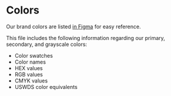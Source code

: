 # Colors
Our brand colors are listed [in Figma](https://www.figma.com/file/Otn3wXzeK52f7gld41ZWIX/CivicActions-Brand-Library?type=design&node-id=0%3A6&mode=design&t=56C3QYwwGPLG4uRe-1) for easy reference.

This file includes the following information regarding our primary, secondary, and grayscale colors:

- Color swatches
- Color names
- HEX values
- RGB values
- CMYK values
- USWDS color equivalents
